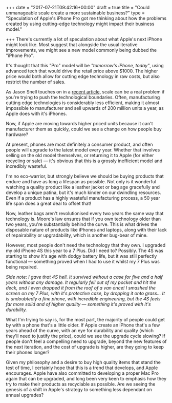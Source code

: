 +++
date = "2017-07-21T09:42:16+00:00"
draft = true
title = "Could unmanageable scale create a more sustainable business?"
type = "Speculation of Apple's iPhone Pro got me thinking about how the problems created by using cutting-edge technology might impact their business model."

+++
There's currently a lot of speculation about what Apple's next iPhone might look like. Most suggest that alongside the usual iterative improvements, we might see a new model commonly being dubbed the "iPhone Pro".

It's thought that this "Pro" model will be _"tomorrow's iPhone, today"_, using advanced tech that would drive the retail price above $1000. The higher price would both allow for cutting edge technology in raw costs, but also restrict the number of sales.

As Jason Snell touches on in a [recent article](http://www.macworld.com/article/3207552/iphone-ipad/apples-risky-balancing-act-with-the-next-iphone.html), scale can be a real problem if you're trying to push the technological boundaries. Often, manufacturing cutting edge technologies is considerably less efficient, making it almost impossible to manufacturer and sell upwards of 200 million units a year, as Apple does with it's iPhones.

Now, if Apple are moving towards higher priced units because it can't manufacturer them as quickly, could we see a change on how people buy hardware?

At present, phones are most definitely a consumer product, and often people will upgrade to the latest model every year. Whether that involves selling on the old model themselves, or returning it to Apple (for either recycling or sale) — it's obvious that this is a grossly inefficient model and incredibly wasteful.

I'm no eco-warrior, but strongly believe we should be buying products that endure and have as long a lifespan as possible. Not only is it wonderful watching a quality product like a leather jacket or bag age gracefully and develop a unique patina, but it's much kinder on our dwindling resources. Even if a product has a highly wasteful manufacturing process, a 50 year life span does a great deal to offset that!

Now, leather bags aren't revolutionised every two years the same way that technology is. Moore's law ensures that if you own technology older than two years, you're substantially behind the curve. This is what drives the disposable nature of products like iPhones and laptops, along with their lack of repairability or upgradability, which is another bug-bear of mine.

However, most people don't need the technology that they own. I upgraded my old iPhone 4S this year to a 7 Plus. Did I need to? Possibly. The 4S was starting to show it's age with dodgy battery life, but it was still perfectly functional — something proved when I had to use it whilst my 7 Plus was being repaired.

_*Side note:* I gave that 4S hell. It survived without a case for five and a half years without any damage. It regularly fell out of my pocket and hit the deck, and I even dropped it from the roof of a van once! I smashed the screen on my 7 Plus, with it's protective case, by dropping it onto grass... It is undoubtedly a fine phone, with incredible engineering, but the 4S feels far more solid and of higher quality — something it's proved with it's durability._

What I'm trying to say is, for the most part, the majority of people could get by with a phone that's a little older. If Apple create an iPhone that's a few years ahead of the curve, with an eye for durability and quality (which they'll need to justify the price), could we see the upgrade cycle slowing? If people don't feel a compelling need to upgrade, beyond the new features of the next iteration, and the cost of upgrade is higher, are they going to keep their phones longer?

Given my philosophy and a desire to buy high quality items that stand the test of time, I certainly hope that this is a trend that develops, and Apple encourages. Apple have also committed to developing a proper Mac Pro again that can be upgraded, and long been very keen to emphasis how they try to make their products as recyclable as possible. Are we seeing the genesis of a shift in Apple's strategy to something less dependant on annual upgrades?